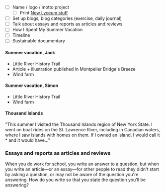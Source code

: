 * [ ] Name / logo / motto project
  * [ ] Print [New Lyceum stuff](https://newlyceum.github.io/#newlyceum)
* [ ] Set up blogs, blog categories (exercise, daily journal)
* [ ] Talk about essays and reports as articles and reviews
* [ ] How I Spent My Summer Vacation
* [ ] Timeline
* [ ] Sustainable documentary

#### Summer vacation, Jack

* Little River History Trail
* Article + illustration published in Montpelier Bridge's Breeze
* Wind farm

#### Summer vacation, Simon

* Little River History Trail
* Wind farm

#### Thousand Islands

"This summer I visited the Thousand Islands region of New York State. I went on boat rides on the St. Lawrence River, including in Canadian waters, where I saw islands with homes on them. If I owned an island, I would call it * and it would have..."

### Essays and reports as articles and reviews

When you do work for school, you write an answer to a question, but when you write an article—or an essay—for other people to read they didn't start by asking a question, or may not be aware of the question you're answering. How do you write so that you state the question you'll be answering?

